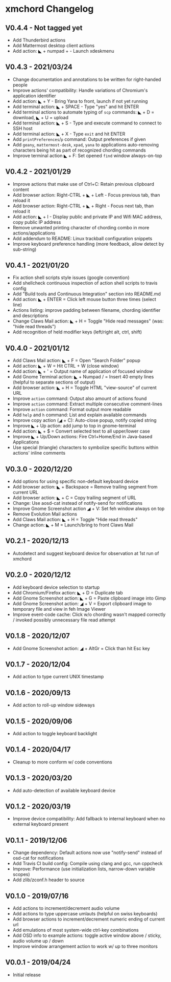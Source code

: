 xmchord Changelog
=================

V0.4.4 - Not tagged yet
-----------------------
* Add Thunderbird actions
* Add Mattermost desktop client actions
* Add action: ◣ + numpad + - Launch xdeskmenu

V0.4.3 - 2021/03/24
-------------------
* Change documentation and annotations to be written for right-handed people  
* Improve actions' compatibility: Handle variations of Chromium's application 
  identifier
* Add action: ◣ + Y - Bring Yana to front, launch if not yet running
* Add terminal action: ◣ + SPACE - Type "yes" and hit ENTER
* Add terminal actions to automate typing of `scp` commands: ◣ + D = download, 
  ◣ + U = upload
* Add terminal action: ◣ + S - Type and execute command to connect to SSH host
* Add terminal action: ◣ + X - Type `exit` and hit ENTER
* Add `printPreferences`/`p` command: Output preferences if given
* Add `geany`, `mattermost-desk`, `xpad`, `yana`  to applications auto-removing 
  characters being hit as part of recognized chording commands
* Improve terminal action ◣ + F: Set opened `find` window always-on-top   

V0.4.2 - 2021/01/29
-------------------
* Improve actions that make use of Ctrl+C: Retain previous clipboard content
* Add browser action: Right-CTRL + ◣ + Left - Focus previous tab, than reload it 
* Add browser action: Right-CTRL + ◣ + Right - Focus next tab, than reload it 
* Add action: ◣ + I - Display public and private IP and Wifi MAC address, copy 
  public IP address 
* Remove unwanted printing character of chording combo in more 
  actions/applications 
* Add addendum to README: Linux trackball configuration snippets
* Improve keyboard preference handling (more feedback, allow detect by 
  sub-string)

V0.4.1 - 2021/01/20
-------------------
* Fix action shell scripts style issues (google convention)
* Add shellcheck continuous inspection of action shell scripts to travis config   
* Add "Build tools and Continuous Integration" section into README.md
* Add action: ◣ + ENTER = Click left mouse button three times (select line)
* Actions listing: improve padding between filename, chording identifier and 
  descriptions
* Change Claws Mail action: ◣ + H = Toggle "Hide read messages" 
  (was: "hide read threads")
* Add recognition of held modifier keys (left/right alt, ctrl, shift) 

V0.4.0 - 2021/01/12
-------------------
* Add Claws Mail action: ◣ + F = Open "Search Folder" popup
* Add action: ◣ + W = Hit CTRL + W (close window)
* Add action: ◣ + ' = Output name of application of focused window
* Add Gnome Terminal action: ◣ + Numpad / = Insert 40 empty lines 
  (helpful to separate sections of output)
* Add browser action: ◣ + H = Toggle HTML "view-source" of current URL
* Improve `action` command: Output also amount of actions found  
* Improve `action` command: Extract multiple consecutive comment-lines
* Improve `action` command: Format output more readable  
* Add `help` and `h` command: List and explain available commands
* Improve copy action (◢ + C): Auto-close popup, notify copied string
* Improve ◣ + Up action: add jump to top in gnome-terminal
* Add action: ◣ + $ = Convert selected text to all upper/lower case
* Improve ◣ + Up/Down actions: Fire Ctrl+Home/End in Java-based Applications
* Use special (triangle) characters to symbolize specific buttons within 
  actions' inline comments

V0.3.0 - 2020/12/20
-------------------
* Add options for using specific non-default keyboard device
* Add browser action: ◣ + Backspace = Remove trailing segment from current URL
* Add browser action: ◣ + C = Copy trailing segment of URL
* Change: Use aosd-cat instead of notify-send for notifications
* Improve Gnome Screenshot action ◢ + V: Set feh window always on top
* Remove Evolution Mail actions
* Add Claws Mail action: ◣ + H = Toggle "Hide read threads"
* Change action: ◣ + M = Launch/bring to front Claws Mail

V0.2.1 - 2020/12/13
-------------------
* Autodetect and suggest keyboard device for observation at 1st run of xmchord

V0.2.0 - 2020/12/12
-------------------
* Add keyboard device selection to startup
* Add Chromium/Firefox action: ◣ + D = Duplicate tab
* Add Gnome Screenshot action: ◣ + G = Paste clipboard image into Gimp
* Add Gnome Screenshot action: ◢ + V = Export clipboard image to temporary file 
  and view in feh Image Viewer
* Improve event-code cache: Click w/o chording wasn't mapped correctly / invoked 
  possibly unnecessary file read attempt

V0.1.8 - 2020/12/07
-------------------
* Add Gnome Screenshot action: ◢ + AltGr = Click than hit Esc key

V0.1.7 - 2020/12/04
-------------------
* Add action to type current UNIX timestamp

V0.1.6 - 2020/09/13
-------------------
* Add action to roll-up window sideways

V0.1.5 - 2020/09/06
-------------------
* Add action to toggle keyboard backlight

V0.1.4 - 2020/04/17
-------------------
* Cleanup to more conform w/ code conventions

V0.1.3 - 2020/03/20
-------------------
* Add auto-detection of available keyboard device

V0.1.2 - 2020/03/19
-------------------
* Improve device compatibility: Add fallback to internal keyboard when no 
  external keyboard present

V0.1.1 - 2019/12/06
-------------------
* Change dependency: Default actions now use "notify-send" instead of osd-cat 
  for notifications
* Add Travis CI build config: Compile using clang and gcc, run cppcheck
* Improve: Performance (use initialization lists, narrow-down variable scopes)
* Add zlib/zconf.h header to source

V0.1.0 - 2019/07/16
-------------------
* Add actions to increment/decrement audio volume
* Add actions to type uppercase umlauts (helpful on swiss keyboards)  
* Add browser actions to increment/decrement numeric ending of current url  
* Add emulations of most system-wide ctrl-key combinations  
* Add OSD info to example actions: toggle active window above / sticky, 
  audio volume up / down  
* Improve window arrangement action to work w/ up to three monitors 

V0.0.1 - 2019/04/24
-------------------
* Initial release

